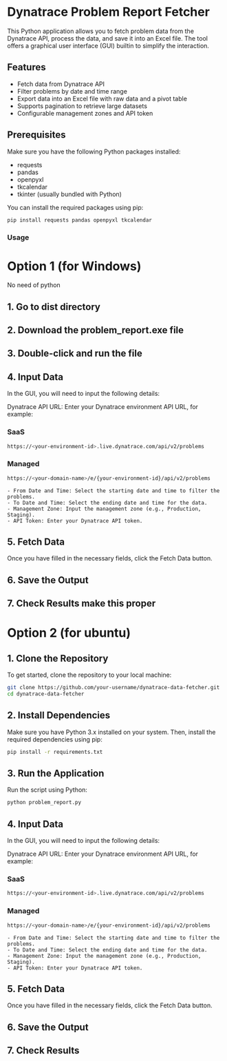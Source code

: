 # Dynatrace Problem Report Fetcher

This Python application allows you to fetch problem data from the Dynatrace API, process the data, and save it into an Excel file. The tool offers a graphical user interface (GUI) builtin to simplify the interaction.

## Features

- Fetch data from Dynatrace API
- Filter problems by date and time range
- Export data into an Excel file with raw data and a pivot table
- Supports pagination to retrieve large datasets
- Configurable management zones and API token

## Prerequisites

Make sure you have the following Python packages installed:

- requests
- pandas
- openpyxl
- tkcalendar
- tkinter (usually bundled with Python)

You can install the required packages using pip:

```bash
pip install requests pandas openpyxl tkcalendar
```

### Usage

# Option 1 (for Windows)
No need of python

## 1. Go to dist directory

## 2. Download the problem_report.exe file

## 3. Double-click and run the file

## 4. Input Data
In the GUI, you will need to input the following details:

Dynatrace API URL: Enter your Dynatrace environment API URL, for example:

### SaaS
```bash
https://<your-environment-id>.live.dynatrace.com/api/v2/problems
```
### Managed
```bash
https://<your-domain-name>/e/{your-environment-id}/api/v2/problems
```
    - From Date and Time: Select the starting date and time to filter the problems.
    - To Date and Time: Select the ending date and time for the data.
    - Management Zone: Input the management zone (e.g., Production, Staging).
    - API Token: Enter your Dynatrace API token.

## 5. Fetch Data

Once you have filled in the necessary fields, click the Fetch Data button.

## 6. Save the Output

## 7. Check Results  make this proper

# Option 2 (for ubuntu)

## 1. Clone the Repository
To get started, clone the repository to your local machine:
```bash
git clone https://github.com/your-username/dynatrace-data-fetcher.git
cd dynatrace-data-fetcher
```
## 2. Install Dependencies
Make sure you have Python 3.x installed on your system. Then, install the required dependencies using pip:
```bash
pip install -r requirements.txt
```
## 3. Run the Application
Run the script using Python:
```bash
python problem_report.py
```

## 4. Input Data
In the GUI, you will need to input the following details:

Dynatrace API URL: Enter your Dynatrace environment API URL, for example:

### SaaS
```bash
https://<your-environment-id>.live.dynatrace.com/api/v2/problems
```
### Managed
```bash
https://<your-domain-name>/e/{your-environment-id}/api/v2/problems
```
    - From Date and Time: Select the starting date and time to filter the problems.
    - To Date and Time: Select the ending date and time for the data.
    - Management Zone: Input the management zone (e.g., Production, Staging).
    - API Token: Enter your Dynatrace API token.

## 5. Fetch Data

Once you have filled in the necessary fields, click the Fetch Data button.

## 6. Save the Output

## 7. Check Results
